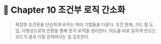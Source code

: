 # 📘 Chapter 10 조건부 로직 간소화

> 복잡한 조건문을 단순하게 바꾸는 여러 기법들을 다룬다.
조건 분해, 가드 절 도입, 다형성으로의 전환을 통해 분기 로직을 정리한다.
의도를 바로 읽히게 만드는 코드가 결국 가장 강력하다는 걸 강조한다.